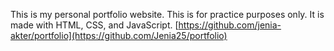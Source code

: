 This is my personal portfolio website. This is for practice purposes only. It is made with HTML, CSS, and JavaScript.
[https://github.com/jenia-akter/portfolio](https://github.com/Jenia25/portfolio)


